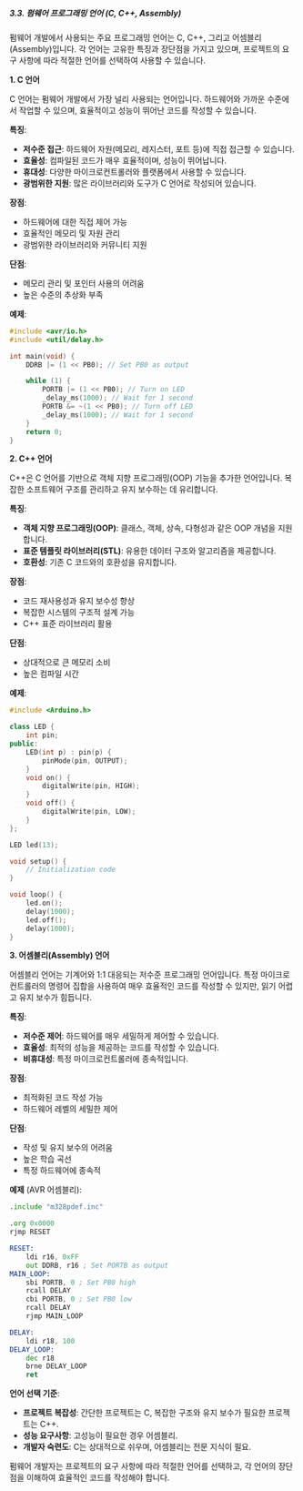 ##### 3.3. 펌웨어 프로그래밍 언어 (C, C++, Assembly)

펌웨어 개발에서 사용되는 주요 프로그래밍 언어는 C, C++, 그리고 어셈블리(Assembly)입니다. 각 언어는 고유한 특징과 장단점을 가지고 있으며, 프로젝트의 요구 사항에 따라 적절한 언어를 선택하여 사용할 수 있습니다.

**1. C 언어**

C 언어는 펌웨어 개발에서 가장 널리 사용되는 언어입니다. 하드웨어와 가까운 수준에서 작업할 수 있으며, 효율적이고 성능이 뛰어난 코드를 작성할 수 있습니다.

**특징**:
- **저수준 접근**: 하드웨어 자원(메모리, 레지스터, 포트 등)에 직접 접근할 수 있습니다.
- **효율성**: 컴파일된 코드가 매우 효율적이며, 성능이 뛰어납니다.
- **휴대성**: 다양한 마이크로컨트롤러와 플랫폼에서 사용할 수 있습니다.
- **광범위한 지원**: 많은 라이브러리와 도구가 C 언어로 작성되어 있습니다.

**장점**:
- 하드웨어에 대한 직접 제어 가능
- 효율적인 메모리 및 자원 관리
- 광범위한 라이브러리와 커뮤니티 지원

**단점**:
- 메모리 관리 및 포인터 사용의 어려움
- 높은 수준의 추상화 부족

**예제**:
```c
#include <avr/io.h>
#include <util/delay.h>

int main(void) {
    DDRB |= (1 << PB0); // Set PB0 as output

    while (1) {
        PORTB |= (1 << PB0); // Turn on LED
        _delay_ms(1000); // Wait for 1 second
        PORTB &= ~(1 << PB0); // Turn off LED
        _delay_ms(1000); // Wait for 1 second
    }
    return 0;
}
```

**2. C++ 언어**

C++은 C 언어를 기반으로 객체 지향 프로그래밍(OOP) 기능을 추가한 언어입니다. 복잡한 소프트웨어 구조를 관리하고 유지 보수하는 데 유리합니다.

**특징**:
- **객체 지향 프로그래밍(OOP)**: 클래스, 객체, 상속, 다형성과 같은 OOP 개념을 지원합니다.
- **표준 템플릿 라이브러리(STL)**: 유용한 데이터 구조와 알고리즘을 제공합니다.
- **호환성**: 기존 C 코드와의 호환성을 유지합니다.

**장점**:
- 코드 재사용성과 유지 보수성 향상
- 복잡한 시스템의 구조적 설계 가능
- C++ 표준 라이브러리 활용

**단점**:
- 상대적으로 큰 메모리 소비
- 높은 컴파일 시간

**예제**:
```cpp
#include <Arduino.h>

class LED {
    int pin;
public:
    LED(int p) : pin(p) {
        pinMode(pin, OUTPUT);
    }
    void on() {
        digitalWrite(pin, HIGH);
    }
    void off() {
        digitalWrite(pin, LOW);
    }
};

LED led(13);

void setup() {
    // Initialization code
}

void loop() {
    led.on();
    delay(1000);
    led.off();
    delay(1000);
}
```

**3. 어셈블리(Assembly) 언어**

어셈블리 언어는 기계어와 1:1 대응되는 저수준 프로그래밍 언어입니다. 특정 마이크로컨트롤러의 명령어 집합을 사용하여 매우 효율적인 코드를 작성할 수 있지만, 읽기 어렵고 유지 보수가 힘듭니다.

**특징**:
- **저수준 제어**: 하드웨어를 매우 세밀하게 제어할 수 있습니다.
- **효율성**: 최적의 성능을 제공하는 코드를 작성할 수 있습니다.
- **비휴대성**: 특정 마이크로컨트롤러에 종속적입니다.

**장점**:
- 최적화된 코드 작성 가능
- 하드웨어 레벨의 세밀한 제어

**단점**:
- 작성 및 유지 보수의 어려움
- 높은 학습 곡선
- 특정 하드웨어에 종속적

**예제** (AVR 어셈블리):
```asm
.include "m328pdef.inc"

.org 0x0000
rjmp RESET

RESET:
    ldi r16, 0xFF
    out DDRB, r16 ; Set PORTB as output
MAIN_LOOP:
    sbi PORTB, 0 ; Set PB0 high
    rcall DELAY
    cbi PORTB, 0 ; Set PB0 low
    rcall DELAY
    rjmp MAIN_LOOP

DELAY:
    ldi r18, 100
DELAY_LOOP:
    dec r18
    brne DELAY_LOOP
    ret
```

**언어 선택 기준**:
- **프로젝트 복잡성**: 간단한 프로젝트는 C, 복잡한 구조와 유지 보수가 필요한 프로젝트는 C++.
- **성능 요구사항**: 고성능이 필요한 경우 어셈블리.
- **개발자 숙련도**: C는 상대적으로 쉬우며, 어셈블리는 전문 지식이 필요.

펌웨어 개발자는 프로젝트의 요구 사항에 따라 적절한 언어를 선택하고, 각 언어의 장단점을 이해하여 효율적인 코드를 작성해야 합니다.
